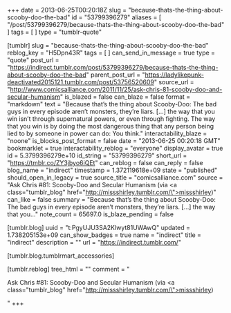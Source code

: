 +++
date = 2013-06-25T00:20:18Z
slug = "because-thats-the-thing-about-scooby-doo-the-bad"
id = "53799396279"
aliases = [ "/post/53799396279/because-thats-the-thing-about-scooby-doo-the-bad" ]
tags = [ ]
type = "tumblr-quote"

[tumblr]
slug = "because-thats-the-thing-about-scooby-doo-the-bad"
reblog_key = "H5Dpn43R"
tags = [ ]
can_send_in_message = true
type = "quote"
post_url = "https://indirect.tumblr.com/post/53799396279/because-thats-the-thing-about-scooby-doo-the-bad"
parent_post_url = "https://ladylikepunk-deactivated2015121.tumblr.com/post/53756520609"
source_url = "http://www.comicsalliance.com/2011/11/25/ask-chris-81-scooby-doo-and-secular-humanism"
is_blazed = false
can_blaze = false
format = "markdown"
text = "Because that’s the thing about Scooby-Doo: The bad guys in every episode aren’t monsters, they’re liars. […] the way that you win isn’t through supernatural powers, or even through fighting. The way that you win is by doing the most dangerous thing that any person being lied to by someone in power can do: You think."
interactability_blaze = "noone"
is_blocks_post_format = false
date = "2013-06-25 00:20:18 GMT"
bookmarklet = true
interactability_reblog = "everyone"
display_avatar = true
id = 5.3799396279e+10
id_string = "53799396279"
short_url = "https://tmblr.co/ZY3jbyo6iQEt"
can_reblog = false
can_reply = false
blog_name = "indirect"
timestamp = 1.372119618e+09
state = "published"
should_open_in_legacy = true
source_title = "comicsalliance.com"
source = "Ask Chris #81: Scooby-Doo and Secular Humanism (via <a class=\"tumblr_blog\" href=\"http://missshirley.tumblr.com/\">missshirley</a>)"
can_like = false
summary = "Because that’s the thing about Scooby-Doo: The bad guys in every episode aren’t monsters, they’re liars. […] the way that you..."
note_count = 65697.0
is_blaze_pending = false

[tumblr.blog]
uuid = "t:PgyUJU3SA2Klwyt81UWAwQ"
updated = 1.738205153e+09
can_show_badges = true
name = "indirect"
title = "indirect"
description = ""
url = "https://indirect.tumblr.com/"

[tumblr.blog.tumblrmart_accessories]

[tumblr.reblog]
tree_html = ""
comment = "<p>Ask Chris #81: Scooby-Doo and Secular Humanism (via <a class=\"tumblr_blog\" href=\"http://missshirley.tumblr.com/\">missshirley</a>)</p>"
+++
